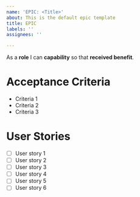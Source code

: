 ```yaml
---
name: 'EPIC: <Title>'
about: This is the default epic template
title: EPIC
labels: ''
assignees: ''

---
```


As a **role** I can **capability** so that **received benefit**.

# Acceptance Criteria
- Criteria 1
- Criteria 2
- Criteria 3

# User Stories
- [ ]  User story 1
- [ ]  User story 2
- [ ]  User story 3
- [ ]  User story 4
- [ ]  User story 5
- [ ]  User story 6
